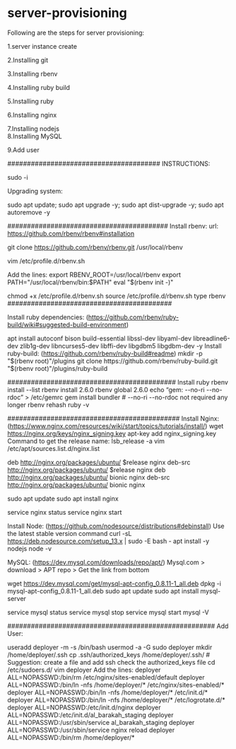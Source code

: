 # server-provisioning


Following are the steps for server provisioning:

1.server instance create

2.Installing git

3.Installing rbenv

4.Installing ruby build

5.Installing ruby

6.Installing nginx

7.Installing nodejs                                                                                                                                                                                                                                                             
8.Installing MySQL

9.Add user

#######################################
INSTRUCTIONS:

sudo  -i

Upgrading system:

sudo apt update; 
sudo apt upgrade -y; 
sudo apt dist-upgrade -y; 
sudo apt autoremove -y

#########################################
Install rbenv:
url: https://github.com/rbenv/rbenv#installation

git clone https://github.com/rbenv/rbenv.git /usr/local/rbenv

vim /etc/profile.d/rbenv.sh

Add the lines:
export RBENV_ROOT=/usr/local/rbenv
export PATH="/usr/local/rbenv/bin:$PATH"
eval "$(rbenv init -)"

chmod +x /etc/profile.d/rbenv.sh 
source /etc/profile.d/rbenv.sh
type rbenv 
##########################################

Install ruby dependencies: (https://github.com/rbenv/ruby-build/wiki#suggested-build-environment)

apt install autoconf bison build-essential libssl-dev libyaml-dev libreadline6-dev zlib1g-dev libncurses5-dev libffi-dev libgdbm5 libgdbm-dev -y
Install ruby-build: (https://github.com/rbenv/ruby-build#readme)
mkdir -p "$(rbenv root)"/plugins
git clone https://github.com/rbenv/ruby-build.git "$(rbenv root)"/plugins/ruby-build

###########################################
Install ruby
rbenv install --list
rbenv install 2.6.0
rbenv global 2.6.0
echo “gem: --no-ri --no-rdoc” > /etc/gemrc
gem install bundler     # --no-ri --no-rdoc not required any longer
rbenv rehash
ruby -v

############################################
Install Nginx: (https://www.nginx.com/resources/wiki/start/topics/tutorials/install/)
wget https://nginx.org/keys/nginx_signing.key
apt-key add nginx_signing.key
Command to get the release name: lsb_release -a
vim /etc/apt/sources.list.d/nginx.list


deb http://nginx.org/packages/ubuntu/ $release nginx
	deb-src http://nginx.org/packages/ubuntu/ $release nginx
deb http://nginx.org/packages/ubuntu/ bionic nginx
	deb-src http://nginx.org/packages/ubuntu/ bionic nginx
  
sudo apt update
sudo apt install nginx

service nginx status
service nginx start

Install Node: (https://github.com/nodesource/distributions#debinstall)
Use the latest stable version command
curl -sL https://deb.nodesource.com/setup_13.x | sudo -E bash -
apt  install -y nodejs
node -v

MySQL: (https://dev.mysql.com/downloads/repo/apt/)
Mysql.com > download > APT repo > Get the link from bottom

wget https://dev.mysql.com/get/mysql-apt-config_0.8.11-1_all.deb
dpkg -i mysql-apt-config_0.8.11-1_all.deb
sudo apt update
sudo apt install mysql-server

service mysql status
service mysql stop
service mysql start
mysql -V

#####################################################
Add User:

useradd deployer -m -s /bin/bash
usermod -a -G sudo deployer
mkdir /home/deployer/.ssh
cp .ssh/authorized_keys /home/deployer/.ssh/ # Suggestion: create a file and add ssh
check the authorized_keys file
cd /etc/sudoers.d/
vim deployer
Add the lines:
deployer ALL=NOPASSWD:/bin/rm /etc/nginx/sites-enabled/default
deployer ALL=NOPASSWD:/bin/ln -nfs /home/deployer/* /etc/nginx/sites-enabled/*
deployer ALL=NOPASSWD:/bin/ln -nfs /home/deployer/* /etc/init.d/*
deployer ALL=NOPASSWD:/bin/ln -nfs /home/deployer/* /etc/logrotate.d/*
deployer ALL=NOPASSWD:/etc/init.d/nginx
deployer ALL=NOPASSWD:/etc/init.d/al_barakah_staging
deployer ALL=NOPASSWD:/usr/sbin/service al_barakah_staging
deployer ALL=NOPASSWD:/usr/sbin/service nginx reload
deployer ALL=NOPASSWD:/bin/rm /home/deployer/*

